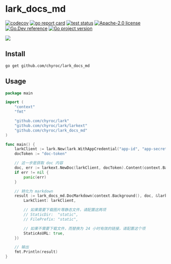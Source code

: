 # lark_docs_md

[![codecov](https://codecov.io/gh/chyroc/lark_docs_md/branch/master/graph/badge.svg?token=Z73T6YFF80)](https://codecov.io/gh/chyroc/lark_docs_md)
[![go report card](https://goreportcard.com/badge/github.com/chyroc/lark_docs_md "go report card")](https://goreportcard.com/report/github.com/chyroc/lark_docs_md)
[![test status](https://github.com/chyroc/lark_docs_md/actions/workflows/test.yml/badge.svg)](https://github.com/chyroc/lark_docs_md/actions)
[![Apache-2.0 license](https://img.shields.io/badge/License-Apache%202.0-brightgreen.svg)](https://opensource.org/licenses/Apache-2.0)
[![Go.Dev reference](https://img.shields.io/badge/go.dev-reference-blue?logo=go&logoColor=white)](https://pkg.go.dev/github.com/chyroc/lark_docs_md)
[![Go project version](https://badge.fury.io/go/github.com%2Fchyroc%2Flark_docs_md.svg)](https://badge.fury.io/go/github.com%2Fchyroc%2Flark_docs_md)

![](./header.png)

## Install

```shell
go get github.com/chyroc/lark_docs_md
```

## Usage

```go
package main

import (
	"context"
	"fmt"

	"github.com/chyroc/lark"
	"github.com/chyroc/lark/larkext"
	"github.com/chyroc/lark_docs_md"
)

func main() {
	larkClient := lark.New(lark.WithAppCredential("app-id", "app-secret"))
	docToken := "doc-token"

	// 这一步是获取 doc 内容
	doc, err := larkext.NewDoc(larkClient, docToken).Content(context.Background())
	if err != nil {
		panic(err)
	}

	// 转化为 markdown
	result := lark_docs_md.DocMarkdown(context.Background(), doc, &lark_docs_md.FormatOpt{
		LarkClient: larkClient,

		// 如果需要下载图片等静态文件，请配置这两项
		// StaticDir:  "static",
		// FilePrefix: "static",

		// 如果不需要下载文件，而替换为 24 小时有效的链接，请配置这个项
		StaticAsURL: true,
	})

	// 输出
	fmt.Println(result)
}
```
